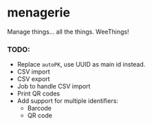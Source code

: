 # menagerie
Manage things... all the things. WeeThings!

### TODO:
* Replace `autoPK`, use UUID as main id instead.
* CSV import
* CSV export
* Job to handle CSV import
* Print QR codes
* Add support for multiple identifiers:
    * Barcode
    * QR code

<!--
http://stackoverflow.com/questions/17929307/how-to-serve-a-bootstrap-template-in-sails-0-9
http://stackoverflow.com/questions/25988329/integrate-twitter-bootstrap-with-sails-js-v0-10
https://github.com/cgmartin/sailsjs-angularjs-bootstrap-example/tree/master/views

http://stackoverflow.com/questions/30671160/swagger-sails-js
-->
